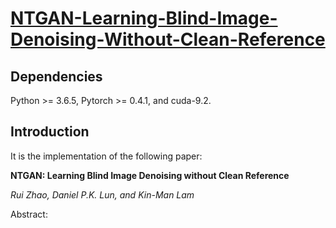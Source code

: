 # [NTGAN-Learning-Blind-Image-Denoising-Without-Clean-Reference](https://github.com/RickZ1010/NTGAN-Noise-Transference-Generative-Adversarial-Network-for-Blind-Unsupervised-Image-Denoising)

## Dependencies
Python >= 3.6.5, Pytorch >= 0.4.1, and cuda-9.2.

## Introduction
It is the implementation of the following paper:

**NTGAN: Learning Blind Image Denoising without Clean Reference**

*Rui Zhao, Daniel P.K. Lun, and Kin-Man Lam*

Abstract:
